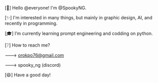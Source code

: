 [👋] Hello @everyone! I'm @SpookyNG.

[✨] I'm interested in many things, but mainly in graphic design, AI, and recently in programming.

[🎓] I’m currently learning prompt engineering and codding on python.

[❔] How to reach me?

---> orokpo76@gmail.com

---> spooky_ng (discord)

[😄] Have a good day!

<!---
SpookyNG/SpookyNG is a ✨ special ✨ repository because its `README.md` (this file) appears on your GitHub profile.
You can click the Preview link to take a look at your changes.
--->
